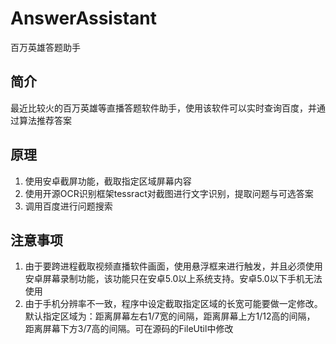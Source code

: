 # AnswerAssistant
百万英雄答题助手

## 简介
  最近比较火的百万英雄等直播答题软件助手，使用该软件可以实时查询百度，并通过算法推荐答案

## 原理
  1.  使用安卓截屏功能，截取指定区域屏幕内容
  2.  使用开源OCR识别框架tessract对截图进行文字识别，提取问题与可选答案
  3.  调用百度进行问题搜索

## 注意事项
  1.  由于要跨进程截取视频直播软件画面，使用悬浮框来进行触发，并且必须使用安卓屏幕录制功能，该功能只在安卓5.0以上系统支持。安卓5.0以下手机无法使用
  2.  由于手机分辨率不一致，程序中设定截取指定区域的长宽可能要做一定修改。默认指定区域为：距离屏幕左右1/7宽的间隔，距离屏幕上方1/12高的间隔，
  距离屏幕下方3/7高的间隔。可在源码的FileUtil中修改
  
    

